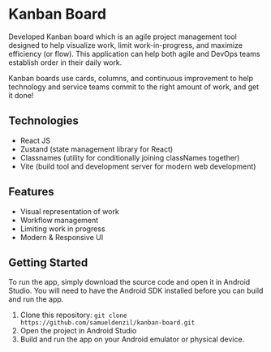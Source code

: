 # Kanban Board

Developed Kanban board which is an agile project management tool designed to help visualize work, limit work-in-progress, and maximize efficiency (or flow). This application can help both agile and DevOps teams establish order in their daily work. 

Kanban boards use cards, columns, and continuous improvement to help technology and service teams commit to the right amount of work, and get it done!

## Technologies

- React JS
- Zustand (state management library for React)
- Classnames (utility for conditionally joining classNames together)
- Vite (build tool and development server for modern web development)

## Features

- Visual representation of work
- Workflow management
- Limiting work in progress
- Modern & Responsive UI

## Getting Started

To run the app, simply download the source code and open it in Android Studio. You will need to have the Android SDK installed before you can build and run the app.

1. Clone this repository: `git clone https://github.com/samueldenzil/kanban-board.git`
2. Open the project in Android Studio
3. Build and run the app on your Android emulator or physical device.

<!-- ## Screenshots

![Screenshot 1](/screenshots/screenshot1.png "Quiz main page")
![Screenshot 2](/screenshots/screenshot2.png "Quiz Question 1")
![Screenshot 3](/screenshots/screenshot3.png "Quiz Question 2")
![Screenshot 4](/screenshots/screenshot4.png "Quiz results") -->

